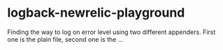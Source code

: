 # logback-newrelic-playground
Finding the way to log on error level using two different appenders. First one is the plain file, second one is the ...
